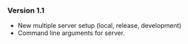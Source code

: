 ### Version 1.1
 - New multiple server setup (local, release, development)
 - Command line arguments for server.